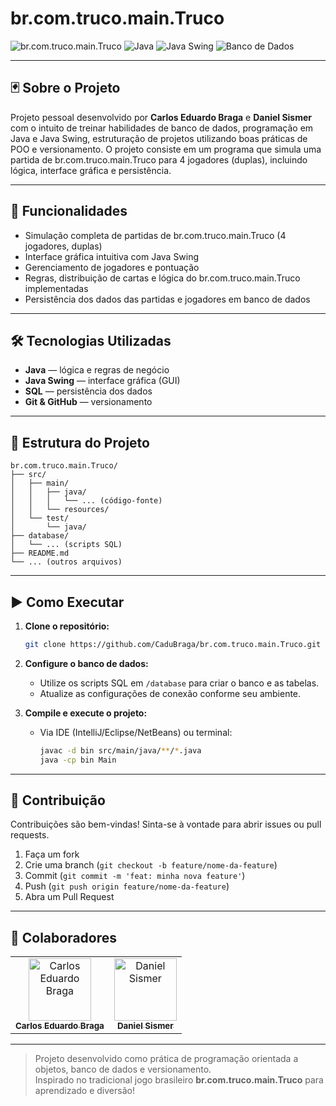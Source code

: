 # br.com.truco.main.Truco

![br.com.truco.main.Truco](https://img.shields.io/badge/Projeto-Truco-blueviolet?style=flat-square)
![Java](https://img.shields.io/badge/Java-ED8B00?style=flat-square&logo=java&logoColor=white)
![Java Swing](https://img.shields.io/badge/Java_Swing-007396?style=flat-square&logo=java&logoColor=white)
![Banco de Dados](https://img.shields.io/badge/Banco_de_Dados-SQL-blue?style=flat-square)

---

## 🃏 Sobre o Projeto

Projeto pessoal desenvolvido por **Carlos Eduardo Braga** e **Daniel Sismer** com o intuito de treinar habilidades de banco de dados, programação em Java e Java Swing, estruturação de projetos utilizando boas práticas de POO e versionamento. O projeto consiste em um programa que simula uma partida de br.com.truco.main.Truco para 4 jogadores (duplas), incluindo lógica, interface gráfica e persistência.

---

## 🚀 Funcionalidades

- Simulação completa de partidas de br.com.truco.main.Truco (4 jogadores, duplas)
- Interface gráfica intuitiva com Java Swing
- Gerenciamento de jogadores e pontuação
- Regras, distribuição de cartas e lógica do br.com.truco.main.Truco implementadas
- Persistência dos dados das partidas e jogadores em banco de dados

---

## 🛠️ Tecnologias Utilizadas

- **Java** — lógica e regras de negócio
- **Java Swing** — interface gráfica (GUI)
- **SQL** — persistência dos dados
- **Git & GitHub** — versionamento

---

## 📂 Estrutura do Projeto

```
br.com.truco.main.Truco/
├── src/
│   ├── main/
│   │   ├── java/
│   │   │   └── ... (código-fonte)
│   │   └── resources/
│   └── test/
│       └── java/
├── database/
│   └── ... (scripts SQL)
├── README.md
└── ... (outros arquivos)
```

---

## ▶️ Como Executar

1. **Clone o repositório:**
   ```bash
   git clone https://github.com/CaduBraga/br.com.truco.main.Truco.git
   ```

2. **Configure o banco de dados:**
   - Utilize os scripts SQL em `/database` para criar o banco e as tabelas.
   - Atualize as configurações de conexão conforme seu ambiente.

3. **Compile e execute o projeto:**
   - Via IDE (IntelliJ/Eclipse/NetBeans) ou terminal:
     ```bash
     javac -d bin src/main/java/**/*.java
     java -cp bin Main
     ```

---

## 🤝 Contribuição

Contribuições são bem-vindas! Sinta-se à vontade para abrir issues ou pull requests.

1. Faça um fork
2. Crie uma branch (`git checkout -b feature/nome-da-feature`)
3. Commit (`git commit -m 'feat: minha nova feature'`)
4. Push (`git push origin feature/nome-da-feature`)
5. Abra um Pull Request

---

## 👥 Colaboradores

<table>
  <tr>
    <td align="center">
      <a href="https://github.com/CaduBraga">
        <img src="https://avatars.githubusercontent.com/u/197653689?v=4" width="100px;" alt="Carlos Eduardo Braga"/><br />
        <sub><b>Carlos Eduardo Braga</b></sub>
      </a>
    </td>
    <td align="center">
      <a href="https://github.com/danielSismer">
        <img src="https://avatars.githubusercontent.com/u/74731847?v=4" width="100px;" alt="Daniel Sismer"/><br />
        <sub><b>Daniel Sismer</b></sub>
      </a>
    </td>
  </tr>
</table>

---

> Projeto desenvolvido como prática de programação orientada a objetos, banco de dados e versionamento.<br>
> Inspirado no tradicional jogo brasileiro **br.com.truco.main.Truco** para aprendizado e diversão!
